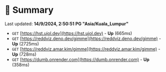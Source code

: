 # 📖 Summary
Last updated: **14/9/2024, 2:50:51 PG "Asia/Kuala_Lumpur"**

- `GET` [https://hst.ujol.dev](https://hst.ujol.dev) - **Up** (665ms)
- `GET` [https://reddviz.deno.dev/gimme](https://reddviz.deno.dev/gimme) - **Up** (2725ms)
- `GET` [https://reddviz.amar.kim/gimme](https://reddviz.amar.kim/gimme) - **Up** (728ms)
- `GET` [https://dumb.onrender.com](https://dumb.onrender.com) - **Up** (358ms)
